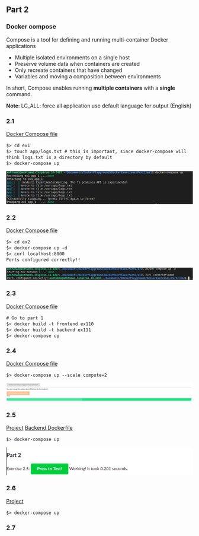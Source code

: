 ## Part 2 

### Docker compose 

Compose is a tool for defining and running multi-container Docker applications
- Multiple isolated environments on a single host 
- Preserve volume data when containers are created 
- Only recreate containers that have changed 
- Variables and moving a composition between environments 

In short, Compose enables running __multiple containers__ with a __single__ command. 


__Note__: LC_ALL: force all application use default language for output (English)


### 2.1 

[Docker Compose file](./ex1/docker-compose.yml)

```
$> cd ex1
$> touch app/logs.txt # this is important, since docker-compose will think logs.txt is a directory by default
$> docker-compose up
```
![](./2-1.png)

### 2.2 

[Docker Compose file](./ex2/docker-compose.yml)
```
$> cd ex2
$> docker-compose up -d
$> curl localhost:8000
Ports configured correctly!!
```

![](2-2.png)

### 2.3

[Docker Compose file](./ex3/docker-compose.yml)

```
# Go to part 1
$> docker build -t frontend ex110
$> docker build -t backend ex111
$> docker-compose up
```

### 2.4

[Docker Compose file](./scaling-exercise/docker-compose.yml)

```
$> docker-compose up --scale compute=2
```

![](2-4.png)

### 2.5

[Project](./ex5/docker-compose.yml)
[Backend Dockerfile](./ex5/backend/Dockerfile)
```
$> docker-compose up
```
![](2-5.png)

### 2.6

[Project](./ex6/docker-compose.yml)
```
$> docker-compose up
```

### 2.7